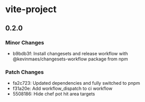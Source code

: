 # vite-project

## 0.2.0

### Minor Changes

- b9bdb3f: Install changesets and release workflow with @kevinmaes/changesets-workflow package from npm

### Patch Changes

- fa2c723: Updated dependencies and fully switched to pnpm
- f31a20e: Add workflow_dispatch to ci workflow
- 5508186: Hide chef pot hit area targets

